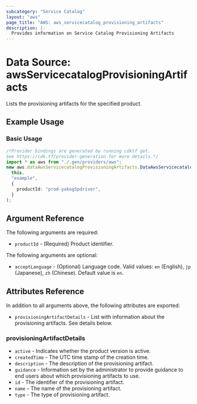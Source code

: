 ```yaml
---
subcategory: "Service Catalog"
layout: "aws"
page_title: "AWS: aws_servicecatalog_provisioning_artifacts"
description: |-
  Provides information on Service Catalog Provisioning Artifacts
---
```


# Data Source: awsServicecatalogProvisioningArtifacts

Lists the provisioning artifacts for the specified product.

## Example Usage

### Basic Usage

```typescript
/*Provider bindings are generated by running cdktf get.
See https://cdk.tf/provider-generation for more details.*/
import * as aws from "./.gen/providers/aws";
new aws.dataAwsServicecatalogProvisioningArtifacts.DataAwsServicecatalogProvisioningArtifacts(
  this,
  "example",
  {
    productId: "prod-yakog5pdriver",
  }
);

```

## Argument Reference

The following arguments are required:

* `productId` - (Required) Product identifier.

The following arguments are optional:

* `acceptLanguage` - (Optional) Language code. Valid values: `en` (English), `jp` (Japanese), `zh` (Chinese). Default value is `en`.

## Attributes Reference

In addition to all arguments above, the following attributes are exported:

* `provisioningArtifactDetails` - List with information about the provisioning artifacts. See details below.

### provisioningArtifactDetails

* `active` - Indicates whether the product version is active.
* `createdTime` - The UTC time stamp of the creation time.
* `description` - The description of the provisioning artifact.
* `guidance` - Information set by the administrator to provide guidance to end users about which provisioning artifacts to use.
* `id` - The identifier of the provisioning artifact.
* `name` - The name of the provisioning artifact.
* `type` - The type of provisioning artifact.
